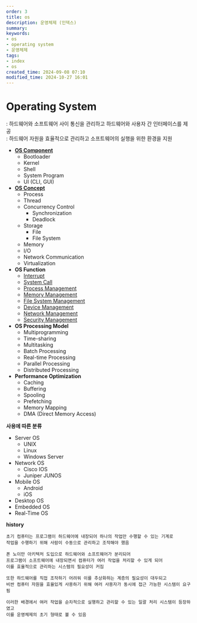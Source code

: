 ```yaml
---
order: 3
title: os
description: 운영체제 (인덱스)
summary:
keywords:
- os
- operating system 
- 운영체제
tags:
- index
- os
created_time: 2024-09-08 07:10
modified_time: 2024-10-27 16:01
---
```


# Operating System 
: 하드웨어와 소프트웨어 사이 통신을 관리하고 하드웨어와 사용자 간 인터페이스를 제공  
: 하드웨어 자원을 효율적으로 관리하고 소프트웨어의 실행을 위한 환경을 지원  

- **[OS Component](./os-component.md)**
  - Bootloader
  - Kernel
  - Shell
  - System Program
  - UI (CLI, GUI)
- **[OS Concept](./os-concept.md)**
  - Process
  - Thread
  - Concurrency Control
    - Synchronization
    - Deadlock
  - Storage
    - File
    - File System
  - Memory
  - I/O
  - Network Communication
  - Virtualization
- **OS Function**
  - [Interrupt](./interrupt.md)
  - [System Call](./system-call.md)
  - [Process Management](./process-management.md)
  - [Memory Management](./memory-management.md)
  - [File System Management](./file-system-management.md)
  - [Device Management](./device-management.md)
  - [Network Management](./network-management.md)
  - [Security Management](./security-management.md)
- **OS Processing Model**
  - Multiprogramming
  - Time-sharing
  - Multitasking
  - Batch Processing
  - Real-time Processing
  - Parallel Processing
  - Distributed Processing
- **Performance Optimization**
  - Caching 
  - Buffering
  - Spooling
  - Prefetching
  - Memory Mapping
  - DMA (Direct Memory Access)


**사용에 따른 분류**
- Server OS
  - UNIX
  - Linux
  - Windows Server
- Network OS
  - Cisco IOS
  - Juniper JUNOS
- Mobile OS
  - Android
  - iOS
- Desktop OS
- Embedded OS
- Real-Time OS


**history**
```
초기 컴퓨터는 프로그램이 하드웨어에 내장되어 하나의 작업만 수행할 수 있는 기계로
작업을 수행하기 위해 사람이 수동으로 관리하고 조작해야 했음

폰 노이만 아키텍처 도입으로 하드웨어와 소프트웨어가 분리되어 
프로그램이 소프트웨어에 내장되면서 컴퓨터가 여러 작업을 처리할 수 있게 되어
이를 효율적으로 관리하는 시스템의 필요성이 커짐

또한 하드웨어를 직접 조작하기 어려워 이를 추상화하는 계층의 필요성이 대두되고
비싼 컴퓨터 자원을 효율있게 사용하기 위해 여러 사용자가 동시에 접근 가능한 시스템이 요구됨

이러한 배경에서 여러 작업을 순차적으로 실행하고 관리할 수 있는 일괄 처리 시스템이 등장하였고
이를 운영체제의 초기 형태로 볼 수 있음
```